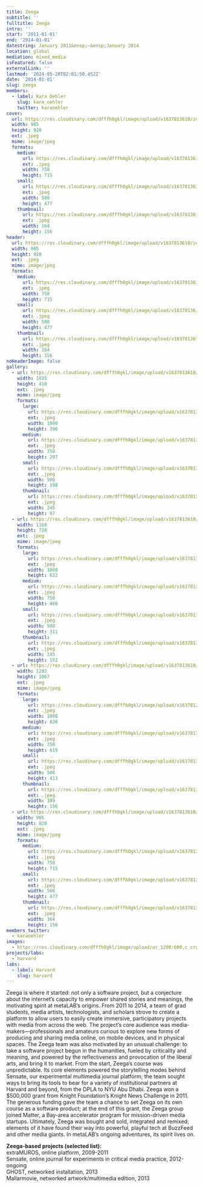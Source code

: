 ```yaml
---
title: Zeega
subtitle: ''
fulltitle: Zeega
intro: ''
start: '2011-01-01'
end: '2014-01-01'
datestring: January 2011&ensp;–&ensp;January 2014
location: global
mediation: mixed_media
isFeatured: false
externalLink: ''
lastmod: '2024-05-20T02:01:50.452Z'
date: '2014-01-01'
slug: zeega
members:
  - label: Kara Oehler
    slug: kara_oehler
    twitter: karaoehler
cover:
  url: https://res.cloudinary.com/dfffh0gkl/image/upload/v1637813610/zeega1_fe790a961e.jpg
  width: 965
  height: 920
  ext: .jpeg
  mime: image/jpeg
  formats:
    medium:
      url: https://res.cloudinary.com/dfffh0gkl/image/upload/v1637813610/medium_zeega1_fe790a961e.jpg
      ext: .jpeg
      width: 750
      height: 715
    small:
      url: https://res.cloudinary.com/dfffh0gkl/image/upload/v1637813611/small_zeega1_fe790a961e.jpg
      ext: .jpeg
      width: 500
      height: 477
    thumbnail:
      url: https://res.cloudinary.com/dfffh0gkl/image/upload/v1637813610/thumbnail_zeega1_fe790a961e.jpg
      ext: .jpeg
      width: 164
      height: 156
header:
  url: https://res.cloudinary.com/dfffh0gkl/image/upload/v1637813610/zeega1_fe790a961e.jpg
  width: 965
  height: 920
  ext: .jpeg
  mime: image/jpeg
  formats:
    medium:
      url: https://res.cloudinary.com/dfffh0gkl/image/upload/v1637813610/medium_zeega1_fe790a961e.jpg
      ext: .jpeg
      width: 750
      height: 715
    small:
      url: https://res.cloudinary.com/dfffh0gkl/image/upload/v1637813611/small_zeega1_fe790a961e.jpg
      ext: .jpeg
      width: 500
      height: 477
    thumbnail:
      url: https://res.cloudinary.com/dfffh0gkl/image/upload/v1637813610/thumbnail_zeega1_fe790a961e.jpg
      ext: .jpeg
      width: 164
      height: 156
noHeaderImage: false
gallery:
  - url: https://res.cloudinary.com/dfffh0gkl/image/upload/v1637813610/zeega2_431c5dfaf5.jpg
    width: 1035
    height: 410
    ext: .jpeg
    mime: image/jpeg
    formats:
      large:
        url: https://res.cloudinary.com/dfffh0gkl/image/upload/v1637813611/large_zeega2_431c5dfaf5.jpg
        ext: .jpeg
        width: 1000
        height: 396
      medium:
        url: https://res.cloudinary.com/dfffh0gkl/image/upload/v1637813611/medium_zeega2_431c5dfaf5.jpg
        ext: .jpeg
        width: 750
        height: 297
      small:
        url: https://res.cloudinary.com/dfffh0gkl/image/upload/v1637813611/small_zeega2_431c5dfaf5.jpg
        ext: .jpeg
        width: 500
        height: 198
      thumbnail:
        url: https://res.cloudinary.com/dfffh0gkl/image/upload/v1637813610/thumbnail_zeega2_431c5dfaf5.jpg
        ext: .jpeg
        width: 245
        height: 97
  - url: https://res.cloudinary.com/dfffh0gkl/image/upload/v1637813610/zeega4_d7a4241d3a.jpg
    width: 1168
    height: 726
    ext: .jpeg
    mime: image/jpeg
    formats:
      large:
        url: https://res.cloudinary.com/dfffh0gkl/image/upload/v1637813611/large_zeega4_d7a4241d3a.jpg
        ext: .jpeg
        width: 1000
        height: 622
      medium:
        url: https://res.cloudinary.com/dfffh0gkl/image/upload/v1637813611/medium_zeega4_d7a4241d3a.jpg
        ext: .jpeg
        width: 750
        height: 466
      small:
        url: https://res.cloudinary.com/dfffh0gkl/image/upload/v1637813611/small_zeega4_d7a4241d3a.jpg
        ext: .jpeg
        width: 500
        height: 311
      thumbnail:
        url: https://res.cloudinary.com/dfffh0gkl/image/upload/v1637813610/thumbnail_zeega4_d7a4241d3a.jpg
        ext: .jpeg
        width: 245
        height: 152
  - url: https://res.cloudinary.com/dfffh0gkl/image/upload/v1637813610/zeega3_e91f4315ca.jpg
    width: 1292
    height: 1067
    ext: .jpeg
    mime: image/jpeg
    formats:
      large:
        url: https://res.cloudinary.com/dfffh0gkl/image/upload/v1637813610/large_zeega3_e91f4315ca.jpg
        ext: .jpeg
        width: 1000
        height: 826
      medium:
        url: https://res.cloudinary.com/dfffh0gkl/image/upload/v1637813611/medium_zeega3_e91f4315ca.jpg
        ext: .jpeg
        width: 750
        height: 619
      small:
        url: https://res.cloudinary.com/dfffh0gkl/image/upload/v1637813611/small_zeega3_e91f4315ca.jpg
        ext: .jpeg
        width: 500
        height: 413
      thumbnail:
        url: https://res.cloudinary.com/dfffh0gkl/image/upload/v1637813610/thumbnail_zeega3_e91f4315ca.jpg
        ext: .jpeg
        width: 189
        height: 156
  - url: https://res.cloudinary.com/dfffh0gkl/image/upload/v1637813610/zeega1_fe790a961e.jpg
    width: 965
    height: 920
    ext: .jpeg
    mime: image/jpeg
    formats:
      medium:
        url: https://res.cloudinary.com/dfffh0gkl/image/upload/v1637813610/medium_zeega1_fe790a961e.jpg
        ext: .jpeg
        width: 750
        height: 715
      small:
        url: https://res.cloudinary.com/dfffh0gkl/image/upload/v1637813611/small_zeega1_fe790a961e.jpg
        ext: .jpeg
        width: 500
        height: 477
      thumbnail:
        url: https://res.cloudinary.com/dfffh0gkl/image/upload/v1637813610/thumbnail_zeega1_fe790a961e.jpg
        ext: .jpeg
        width: 164
        height: 156
members_twitter:
  - karaoehler
images:
  - https://res.cloudinary.com/dfffh0gkl/image/upload/ar_1200:600,c_crop/c_limit,h_1200,w_600/v1637813610/zeega1_fe790a961e.jpg
projects/labs:
  - harvard
labs:
  - label: Harvard
    slug: harvard
---
```

Zeega is where it started: not only a software project, but a conjecture about the internet’s capacity to empower shared stories and meanings, the motivating spirit at metaLAB’s origins. From 2011 to 2014, a team of grad students, media artists, technologists, and scholars strove to create a platform to allow users to easily create immersive, participatory projects with media from across the web. The project’s core audience was media-makers—professionals and amateurs curious to explore new forms of producing and sharing media online, on mobile devices, and in physical spaces. The Zeega team was also motivated by an unusual challenge: to take a software project begun in the humanities, fueled by criticality and meaning, and powered by the reflectiveness and provocation of the liberal arts, and bring it to market.
From the start, Zeega’s course was unpredictable. Its core elements powered the storytelling modes behind Sensate, our experimental multimedia journal platform; the team sought ways to bring its tools to bear for a variety of institutional partners at Harvard and beyond, from the DPLA to NYU Abu Dhabi. Zeega won a $500,000 grant from Knight Foundation’s Knight News Challenge in 2011. The generous funding gave the team a chance to set Zeega on its own course as a software product; at the end of this grant, the Zeega group joined Matter, a Bay-area accelerator program for mission-driven media startups. Ultimately, Zeega was bought and sold, integrated and remixed; elements of it have found their way into powerful, playful tech at BuzzFeed and other media giants. In metaLAB’s ongoing adventures, its spirit lives on.


**Zeega-based projects (selected list):**<br />
extraMUROS, online platform, 2009-2011<br />
Sensate, online journal for experiments in critical media practice, 2012-ongoing<br />
GHOST, networked installation, 2013<br />
Mallarmovie, networked artwork/multimedia edition, 2013